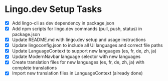 # Lingo.dev Setup Tasks

- [x] Add lingo-cli as dev dependency in package.json
- [x] Add npm scripts for lingo.dev commands (pull, push, status) in package.json
- [x] Update README.md with lingo.dev setup and usage instructions
- [x] Update lingoconfig.json to include all UI languages and correct file paths
- [x] Update LanguageContext to support new languages (es, fr, de, zh, ja)
- [x] Update ModernNavbar language selector with new languages
- [x] Create translation files for new languages (es, fr, de, zh, ja) with complete translations
- [x] Import new translation files in LanguageContext (already done)
